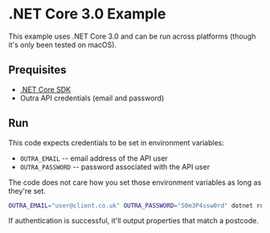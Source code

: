 # .NET Core 3.0 Example

This example uses .NET Core 3.0 and can be run across platforms (though it's only been tested on macOS).

## Prequisites

* [.NET Core SDK](https://dotnet.microsoft.com/download)
* Outra API credentials (email and password)

## Run

This code expects credentials to be set in environment variables:

* `OUTRA_EMAIL` -- email address of the API user
* `OUTRA_PASSWORD` -- password associated with the API user

The code does not care how you set those environment variables as long as they're set.

```bash
OUTRA_EMAIL="user@client.co.uk" OUTRA_PASSWORD="S0m3P4ssw0rd" dotnet run
```

If authentication is successful, it'll output properties that match a postcode.

